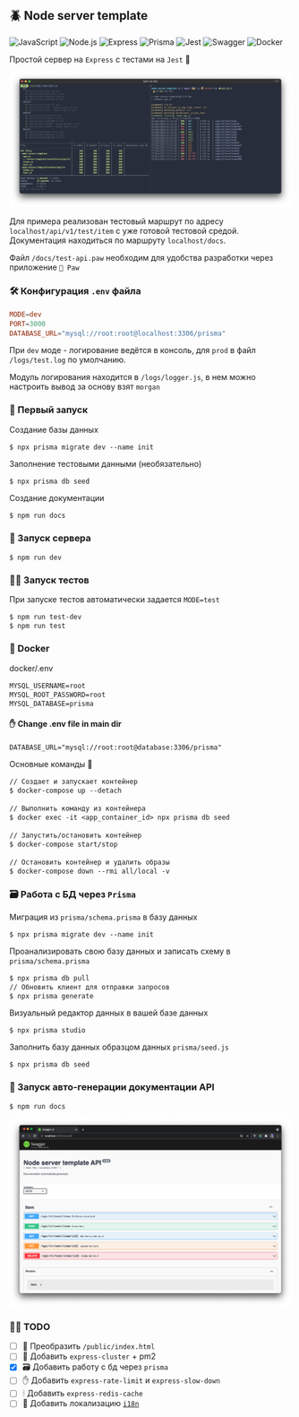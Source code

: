 ## 🪲 Node server template

![JavaScript](https://img.shields.io/badge/-JavaScript-24292F?style=for-the-badge&logo=JavaScript&logoColor=F7DF1E)
![Node.js](https://img.shields.io/badge/-Node.js-24292F?style=for-the-badge&logo=Node.js&logoColor=339933)
![Express](https://img.shields.io/badge/-Express-24292F?style=for-the-badge&logo=Express)
![Prisma](https://img.shields.io/badge/-Prisma-24292F?style=for-the-badge&logo=Prisma&logoColor=85EA2D)
![Jest](https://img.shields.io/badge/-Jest-24292F?style=for-the-badge&logo=Jest&logoColor=C21325)
![Swagger](https://img.shields.io/badge/-Swagger-24292F?style=for-the-badge&logo=Swagger&logoColor=85EA2D)
![Docker](https://img.shields.io/badge/-Docker-24292F?style=for-the-badge&logo=Docker&logoColor=2496ED)

Простой сервер на ```Express``` с тестами на ```Jest``` 👋

<img src="./docs/Preview.png" alt="Preview" />

Для примера реализован тестовый маршрут по адресу ```localhost/api/v1/test/item``` с уже готовой тестовой средой.
Документация находиться по маршруту ```localhost/docs```.

Файл ```/docs/test-api.paw``` необходим для удобства разработки через приложение ```🦊 Paw```

### 🛠 Конфигурация ```.env``` файла

```conf
MODE=dev
PORT=3000
DATABASE_URL="mysql://root:root@localhost:3306/prisma"
```
При ```dev``` моде - логирование ведётся в консоль, для ```prod``` в файл ```/logs/test.log``` по умолчанию.

Модуль логирования находится в ```/logs/logger.js```, в нем можно настроить вывод за основу взят  ```morgan```

### 🏁 Первый запуск

Создание базы данных
```console
$ npx prisma migrate dev --name init
```
Заполнение тестовыми данными (необязательно)
```console
$ npx prisma db seed
```
Создание документации
```console
$ npm run docs
```

### 🚀 Запуск сервера

```console
$ npm run dev
```

### 🧑‍💻 Запуск тестов

При запуске тестов автоматически задается ```MODE=test```

```console
$ npm run test-dev
$ npm run test
```

### 🐳 Docker

docker/.env
```console
MYSQL_USERNAME=root
MYSQL_ROOT_PASSWORD=root
MYSQL_DATABASE=prisma
```

#### ✋ Change .env file in main dir
```console
DATABASE_URL="mysql://root:root@database:3306/prisma"
```
Основные команды 🔫
```console
// Создает и запускает контейнер
$ docker-compose up --detach

// Выполнить команду из контейнера
$ docker exec -it <app_container_id> npx prisma db seed

// Запустить/остановить контейнер
$ docker-compose start/stop

// Остановить контейнер и удалить образы
$ docker-compose down --rmi all/local -v
```

<!-- Analog 👇

```console
// Create image
$ docker build . -t <tag>
// Show images
$ docker images
// Run image
$ docker run -p <port>:8080 -d <tag>
// Show all containers
$ docker ps
// Show logs
$ docker logs <container_id>
// Go into container
$ docker exec -it <container_id> /bin/bash
// Test request
$ curl -i localhost:<port>
``` -->

### 🗃 Работа с БД через ```Prisma```

Миграция из ```prisma/schema.prisma``` в базу данных
```console
$ npx prisma migrate dev --name init
```

Проанализировать свою базу данных и записать схему в ```prisma/schema.prisma```
```console
$ npx prisma db pull
// Обновить клиент для отправки запросов
$ npx prisma generate
```

Визуальный редактор данных в вашей базе данных
```console
$ npx prisma studio
```

Заполнить базу данных образцом данных ```prisma/seed.js```
```console
$ npx prisma db seed
```

### 📜 Запуск авто-генерации документации API

```console
$ npm run docs
```
<img src="./docs/Preview-docs.png" alt="Preview docs" />

### 🏋️‍♂️ TODO

- [ ] 💅 Преобразить ```/public/index.html```
- [ ] 💪 Добавить ```express-cluster``` + pm2
- [x] 🗃 Добавить работу с бд через ```prisma```
- [ ] ✋ Добавить ```express-rate-limit``` и ```express-slow-down```
- [ ] 🕯 Добавить ```express-redis-cache```
- [ ] 👅 Добавить локализацию [```i18n```](https://www.npmjs.com/package/i18n) 

